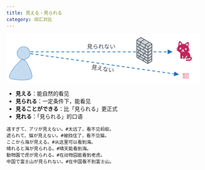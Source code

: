 ```yaml
---
title: 見える・見られる
category: 词汇对比
---
```


![mieru-mirareru](/imgs/japanese-mieru-mirareru.svg)

- **見える**：能自然的看见
- **見られる**：一定条件下，能看见
- **見ることができる**：比「見られる」更正式
- **見れる**：「見られる」的口语

```example
遠すぎて、アリが見えない。#太远了，看不见蚂蚁。
遮られて、猫が見えない。#被挡住了，看不见猫。
ここから海が見える。#从这里可以看到海。
晴れると海が見られる。#晴天能看到海。
動物園で虎が見られる。#在动物园能看到老虎。
中国で富士山が見られない。#在中国看不到富士山。
```
